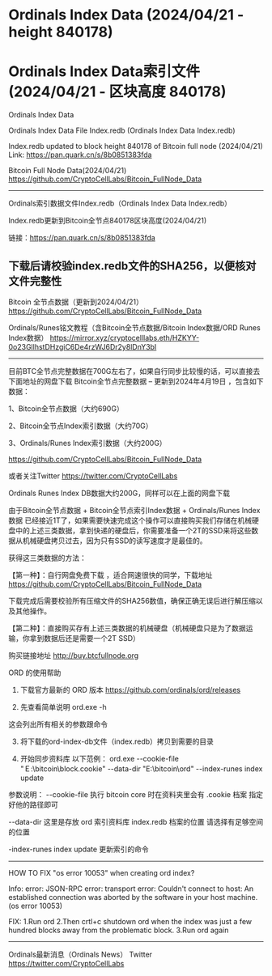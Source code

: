 # Ordinals Index Data (2024/04/21 - height 840178)
# Ordinals Index Data索引文件 (2024/04/21 - 区块高度 840178)

Ordinals Index Data

Ordinals Index Data File Index.redb (Ordinals Index Data Index.redb)

Index.redb updated to block height 840178 of Bitcoin full node (2024/04/21)
Link: https://pan.quark.cn/s/8b0851383fda

Bitcoin Full Node Data(2024/04/21)
https://github.com/CryptoCellLabs/Bitcoin_FullNode_Data 

--------------------------
Ordinals索引数据文件Index.redb（Ordinals Index Data Index.redb）

Index.redb更新到Bitcoin全节点840178区块高度(2024/04/21)

链接：https://pan.quark.cn/s/8b0851383fda

下载后请校验index.redb文件的SHA256，以便核对文件完整性
----------------------------
Bitcoin 全节点数据（更新到2024/04/21）
https://github.com/CryptoCellLabs/Bitcoin_FullNode_Data 

Ordinals/Runes铭文教程（含Bitcoin全节点数据/Bitcoin Index数据/ORD Runes Index数据）
https://mirror.xyz/cryptocelllabs.eth/HZKYY-0o23GllhstDHzgiC6De4rzWJ6Dr2y8lDnY3bI

--------------------------

目前BTC全节点完整数据在700G左右了，如果自行同步比较慢的话，可以直接去下面地址的网盘下载 Bitcoin全节点完整数据 – 更新到2024年4月19日 ，包含如下数据：

1、Bitcoin全节点数据（大约690G）

2、Bitcoin全节点Index索引数据（大约70G）

3、Ordinals/Runes Index索引数据（大约200G）

https://github.com/CryptoCellLabs/Bitcoin_FullNode_Data

或者关注Twitter https://twitter.com/CryptoCellLabs

Ordinals Runes Index DB数据大约200G，同样可以在上面的网盘下载

由于Bitcoin全节点数据 + Bitcoin全节点索引Index数据 + Ordinals/Runes Index数据 已经接近1T了，如果需要快速完成这个操作可以直接购买我们存储在机械硬盘中的上述三类数据，拿到快递的硬盘后，你需要准备一个2T的SSD来将这些数据从机械硬盘拷贝过去，因为只有SSD的读写速度才是最佳的。

获得这三类数据的方法：

【第一种】：自行网盘免费下载 ，适合网速很快的同学，下载地址 https://github.com/CryptoCellLabs/Bitcoin_FullNode_Data

下载完成后需要校验所有压缩文件的SHA256数值，确保正确无误后进行解压缩以及其他操作。

【第二种】：直接购买存有上述三类数据的机械硬盘（机械硬盘只是为了数据运输，你拿到数据后还是需要一个2T SSD）

购买链接地址  http://buy.btcfullnode.org


ORD 的使用帮助

1. 下载官方最新的 ORD 版本
https://github.com/ordinals/ord/releases

2. 先查看简单说明
ord.exe -h

这会列出所有相关的参数跟命令

3. 将下载的ord-index-db文件（index.redb）拷贝到需要的目录

4. 开始同步资料库
以下范例：
ord.exe --cookie-file "Ｅ:\bitcoin\block\.cookie"  --data-dir "E:\bitcoin\ord" --index-runes index update

参数说明：
--cookie-file 执行 bitcoin core 时在资料夹里会有 .cookie 档案 指定好他的路径即可

--data-dir 这里是存放 ord 索引资料库 index.redb 档案的位置 请选择有足够空间的位置

-index-runes index update 更新索引的命令

-------------------
HOW TO FIX "os error 10053" when creating ord index?

Info:
error: JSON-RPC error: transport error: Couldn't connect to host: An established connection was aborted by the software in your host machine. (os error 10053)

FIX:
1.Run ord
2.Then crtl+c shutdown ord when the index was just a few hundred blocks away from the problematic block.
3.Run ord again
 
-------------------
Ordinals最新消息（Ordinals News）
Twitter 
https://twitter.com/CryptoCellLabs 


